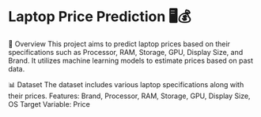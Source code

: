  # Laptop Price Prediction 🖥️💰
 📌 Overview
This project aims to predict laptop prices based on their specifications such as Processor, RAM, Storage, GPU, Display Size, and Brand. It utilizes machine learning models to estimate prices based on past data.

📊 Dataset
The dataset includes various laptop specifications along with their prices.
Features: Brand, Processor, RAM, Storage, GPU, Display Size, OS
Target Variable: Price